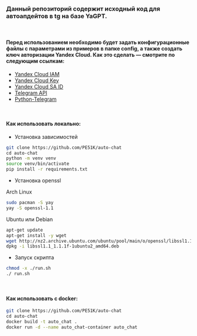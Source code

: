### Данный репозиторий содержит исходный код для автоапдейтов в tg на базе YaGPT.

<br>

#### Перед использованием необходимо будет задать конфигурационные файлы с параметрами из примеров в папке config, а также создать ключ авторизации Yandex Cloud. Как это сделать — смотрите по следующим ссылкам:
- [Yandex Cloud IAM](https://cloud.yandex.ru/ru/docs/iam/operations/iam-token/create-for-sa#via-jwt)
- [Yandex Cloud Key](https://cloud.yandex.ru/ru/docs/iam/operations/authorized-key/create#console_1)
- [Yandex Cloud SA ID](https://cloud.yandex.ru/ru/docs/iam/operations/sa/get-id)
- [Telegram API](https://core.telegram.org/api/obtaining_api_id)
- [Python-Telegram](https://python-telegram.readthedocs.io/en/latest/tutorial.html)

<br>

#### Как использовать локально:
- Установка зависимостей
```bash
git clone https://github.com/PE51K/auto-chat
сd auto-chat
python -m venv venv
source venv/bin/activate
pip install -r requirements.txt
```
- Установка openssl

Arch Linux
```bash
sudo pacman -S yay
yay -S openssl-1.1
```
Ubuntu или Debian
```bash
apt-get update
apt-get install -y wget
wget http://nz2.archive.ubuntu.com/ubuntu/pool/main/o/openssl/libssl1.1_1.1.1f-1ubuntu2_amd64.deb
dpkg -i libssl1.1_1.1.1f-1ubuntu2_amd64.deb
```
- Запуск скрипта
```bash
chmod -x ./run.sh
./ run.sh
```

<br>

#### Как использовать с docker:
```bash
git clone https://github.com/PE51K/auto-chat
сd auto-chat
docker build -t auto_chat .
docker run -d --name auto_chat-container auto_chat
```